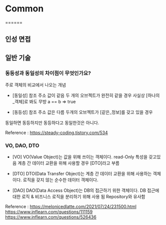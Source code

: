 # Common
======

## 인성 면접


## 일반 기술

### 동등성과 동일성의 차이점이 무엇인가요? 
  주로 객체의 비교에서 나오는 개념

  - [동일성]
    참조 주소 값이 같음
    두 개의 오브젝트가 완전히 같을 경우
    사실상 [하나의_객체]로 봐도 무방
    a == b => true

  - [동등성]
    참조 주소 값은 다름
    두개의 오브젝트가 [같은_정보]를 갖고 있을 경우

  동일하면 동등하지만 동등하다고 동일한것은 아니다.


  Reference :
  https://steady-coding.tistory.com/534

### VO, DAO, DTO

  - [VO]
    VO(Value Object)는 값을 위해 쓰이는 객체이다.
    read-Only 특성을 갖고있음
    계층 간 데이터 교환을 위해 사용할 경우 [DTO]라고 부름

  - [DTO]
    DTO(Data Transfer Object)는 계층 간 데이터 교환을 위해 사용하는 객체이다.
    로직을 갖지 않는 순수한 데이터 객체이다.
  
  - [DAO]
    DAO(Data Access Object)는 DB의 접근하기 위한 객체이다.
    DB 접근에 대한 로직 & 비즈니스 로직을 분리하기 위해 사용 됨
    Repository와 유사함


  Reference :
  https://melonicedlatte.com/2021/07/24/231500.html
  https://www.inflearn.com/questions/111159
  https://www.inflearn.com/questions/526436